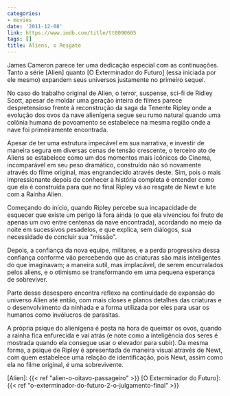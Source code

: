 ```yaml
---
categories:
- movies
date: '2011-12-08'
link: https://www.imdb.com/title/tt0090605
tags: []
title: Aliens, o Resgate
---
```


James Cameron parece ter uma dedicação especial com as continuações. Tanto a série [Alien] quanto [O Exterminador do Futuro] (essa iniciada por ele mesmo) expandem seus universos justamente no primeiro sequel.

No caso do trabalho original de Alien, o terror, suspense, sci-fi de Ridley Scott, apesar de moldar uma geração inteira de filmes parece despretensioso frente à reconstrução da saga da Tenente Ripley onde a evolução dos ovos da nave alienígena segue seu rumo natural quando uma colônia humana de povoamento se estabelece na mesma região onde a nave foi primeiramente encontrada.

Apesar de ter uma estrutura impecável em sua narrativa, e investir de maneira segura em diversas cenas de tensão crescente, o terceiro ato de Aliens se estabelece como um dos momentos mais icônicos do Cinema, incomparável em seu peso dramático, construído não só novamente através do filme original, mas engrandecido através deste. Sim, pois o mais impressionante depois de conhecer a história completa é entender como que ela é construída para que no final Ripley vá ao resgate de Newt e lute com a Rainha Alien.

Começando do início, quando Ripley percebe sua incapacidade de esquecer que existe um perigo lá fora ainda (o que ela vivenciou foi fruto de apenas um ovo entre centenas da nave encontrada), acordando no meio da noite em sucessivos pesadelos, e que explica, sem diálogos, sua necessidade de concluir sua "missão".

Depois, a confiança da nova equipe, militares, e a perda progressiva dessa confiança conforme vão percebendo que as criaturas são mais inteligentes do que imaginavam; a maneira sutil, mas implacável, de serem encurralados pelos aliens, e o otimismo se transformando em uma pequena esperança de sobreviver.

Parte desse desespero encontra reflexo na continuidade de expansão do universo Alien até então, com mais closes e planos detalhes das criaturas e o desenvolvimento da ninhada e a forma utilizada por eles para usar os humanos como invólucros de parasitas.

A própria psique do alienígena é posta na hora de queimar os ovos, quando a rainha fica enfurecida e vai atrás (e note como a inteligência dos seres é mostrada quando ela consegue usar o elevador para subir). Da mesma forma, a psique de Ripley é apresentada de maneira visual através de Newt, com quem estabelece uma relação de identificação, pois Newt, assim como ela no filme original, é uma sobrevivente.

[Alien]: {{< ref "alien-o-oitavo-passageiro" >}}
[O Exterminador do Futuro]: {{< ref "o-exterminador-do-futuro-2-o-julgamento-final" >}}